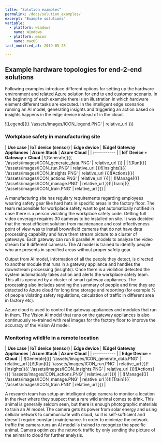 ```yaml
---
title: "Solution examples"
permalink: /docs/solution_examples/
excerpt: "Example solutions"
variable:
  - platform: windows
    name: Windows
  - platform: macos
    name: macOS
last_modified_at: 2019-05-28

---
```


## Example hardware topologies for end-2-end solutions

Following examples introduce different options for setting up the hardware environment and related Azure solution for end to end customer scenario. In the beginning of each example there is an illustration in which hardware element different tasks are executed. In the intelligent edge scenarios running an AI model, generating insights and triggering an action based on insights happens in the edge device instead of in the cloud.

![Legend]({{ '/assets/images/ICON_legend.PNG' | relative_url }})

### Workplace safety in manufacturing site

| **Use case** | **IoT device (sensor)** | **Edge device** | **(Edge) Gateway Appliances** | **Azure Stack** | **Azure Cloud** |
| :----------- |
| **IoT Device + Gateway + Cloud** | ![Generate]({{ '/assets/images/ICON_generate_data.PNG' | relative_url }}) | | ![Run]({{ '/assets/images/ICON_run.PNG' | relative_url }})![Insights]({{ '/assets/images/ICON_insights.PNG' | relative_url }})![Actions]({{ '/assets/images/ICON_actions.PNG' | relative_url }})| | ![Manage]({{ '/assets/images/ICON_manage.PNG' | relative_url }})![Train]({{ '/assets/images/ICON_train.PNG' | relative_url }}) |

A manufacturing site has regulary requirements regarding employees wearing safety gear like hard hats in specific areas in the factory floor. The team responsible for workplace safety want to get automatically notified in case there is a person violating the workplace safety code. Getting full video coverage requires 30 cameras to be installed on site. It was decided that the most efficient solution from maintenance and cost effectiveness point of view was to install brownfield cameras that do not have data processing capability and have them stream picture to a cluster of gateways. Each gateway can run 8 parallel AI models to analyze the video stream for 8 different cameras. The AI model is trained to identify people who are presents in specified areas without proper safety gear. 

Output from AI model, information of all the people they detect, is directed to another module that runs in a gateway appliance and handles the downstream processing (insights). Once there is a violation detected the system automatically takes action and alerts the workplace safety team. This all is operated by a cluster of smart gateway appliances. The processing also includes sending the summary of people and time they are detected to Azure cloud for long time storage and reporting (for example % of people violating safety regulations, calculation of traffic in different area in factory etc). 

Azure cloud is used to control the gateway appliances and modules that run in them. The Vision AI model that runs on the gateway appliances is also continuously re-trained with real images for the factory floor to improve the accuracy of the Vision AI model.

### Monitoring wildlife in a remote location

| **Use case** | **IoT device (sensor)** | **Edge device** | **(Edge) Gateway Appliances** | **Azure Stack** | **Azure Cloud** |
| :----------- |
| **Edge Device + Cloud** | | ![Generate]({{ '/assets/images/ICON_generate_data.PNG' | relative_url }})![Run]({{ '/assets/images/ICON_run.PNG' | relative_url }})![Insights]({{ '/assets/images/ICON_insights.PNG' | relative_url }})![Actions]({{ '/assets/images/ICON_actions.PNG' | relative_url }})| | | ![Manage]({{ '/assets/images/ICON_manage.PNG' | relative_url }})![Train]({{ '/assets/images/ICON_train.PNG' | relative_url }}) |

A research team has setup an intelligent edge camera to monitor a location in the river where they suspect that a rare wild animal comes to drink. This animal is generally seldom seen, but there is enough photographic materials to train an AI model. The camera gets its power from solar energy and using cellular network to communicate with cloud, so it is self-sufficient and doesn't require constant maintenance. In order to minimize the network traffic the camera runs an AI model is trained to recognize the specific animal. Camera optimizes the network traffic by only sending the picture of the animal to cloud for further analysis.